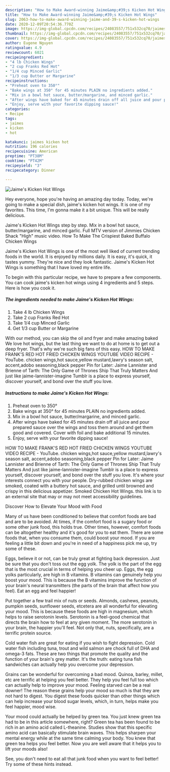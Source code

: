 ```yaml
---
description: "How to Make Award-winning Jaime&amp;#39;s Kicken Hot Wings"
title: "How to Make Award-winning Jaime&amp;#39;s Kicken Hot Wings"
slug: 2063-how-to-make-award-winning-jaime-and-39-s-kicken-hot-wings
date: 2020-12-09T20:54:36.770Z
image: https://img-global.cpcdn.com/recipes/24083557/751x532cq70/jaimes-kicken-hot-wings-recipe-main-photo.jpg
thumbnail: https://img-global.cpcdn.com/recipes/24083557/751x532cq70/jaimes-kicken-hot-wings-recipe-main-photo.jpg
cover: https://img-global.cpcdn.com/recipes/24083557/751x532cq70/jaimes-kicken-hot-wings-recipe-main-photo.jpg
author: Eugene Nguyen
ratingvalue: 4.9
reviewcount: 6021
recipeingredient:
- "4 lb Chicken Wings"
- "2 cup Franks Red Hot"
- "1/4 cup Minced Garlic"
- "1/3 cup Butter or Margarine"
recipeinstructions:
- "Preheat oven to 350°"
- "Bake wings at 350° for 45 minutes PLAIN no ingredients added."
- "Mix in a bowl hot sauce, butter/margarine, and minced garlic."
- "After wings have baked for 45 minutes drain off all juice and pour prepared sauce over the wings and toss them around and get them good and covered. Cover with foil and bake additional 15 minutes."
- "Enjoy, serve with your favorite dipping sauce!"
categories:
- Recipe
tags:
- jaimes
- kicken
- hot

katakunci: jaimes kicken hot 
nutrition: 196 calories
recipecuisine: American
preptime: "PT38M"
cooktime: "PT42M"
recipeyield: "3"
recipecategory: Dinner

---
```



![Jaime&#39;s Kicken Hot Wings](https://img-global.cpcdn.com/recipes/24083557/751x532cq70/jaimes-kicken-hot-wings-recipe-main-photo.jpg)

Hey everyone, hope you're having an amazing day today. Today, we're going to make a special dish, jaime&#39;s kicken hot wings. It is one of my favorites. This time, I'm gonna make it a bit unique. This will be really delicious.

Jaime&#39;s Kicken Hot Wings step by step. Mix in a bowl hot sauce, butter/margarine, and minced garlic. Full MTV version of Jimmies Chicken Shack &#34;High&#34; music video. How To Make The Crispiest Baked Buffalo Chicken Wings

Jaime&#39;s Kicken Hot Wings is one of the most well liked of current trending foods in the world. It is enjoyed by millions daily. It is easy, it's quick, it tastes yummy. They're nice and they look fantastic. Jaime&#39;s Kicken Hot Wings is something that I have loved my entire life.


To begin with this particular recipe, we have to prepare a few components. You can cook jaime&#39;s kicken hot wings using 4 ingredients and 5 steps. Here is how you cook it.

<!--inarticleads1-->

##### The ingredients needed to make Jaime&#39;s Kicken Hot Wings:

1. Take 4 lb Chicken Wings
1. Take 2 cup Franks Red Hot
1. Take 1/4 cup Minced Garlic
1. Get 1/3 cup Butter or Margarine


With our method, you can skip the oil and fryer and make amazing baked We love hot wings, but the last thing we want to do at home is to get out a deep fryer. That&#39;s why we&#39;re such big fans of this easy. HOW TO MAKE FRANK&#39;S RED HOT FRIED CHICKEN WINGS YOUTUBE VIDEO RECIPE - YouTube. chicken wings,hot sauce,yellow mustard,lawry&#39;s season salt, accent,adobo seasoning,black pepper Pin for Later: Jaime Lannister and Brienne of Tarth: The Only Game of Thrones Ship That Truly Matters And just like jaime-lannister-imagine Tumblr is a place to express yourself, discover yourself, and bond over the stuff you love. 

<!--inarticleads2-->

##### Instructions to make Jaime&#39;s Kicken Hot Wings:

1. Preheat oven to 350°
1. Bake wings at 350° for 45 minutes PLAIN no ingredients added.
1. Mix in a bowl hot sauce, butter/margarine, and minced garlic.
1. After wings have baked for 45 minutes drain off all juice and pour prepared sauce over the wings and toss them around and get them good and covered. Cover with foil and bake additional 15 minutes.
1. Enjoy, serve with your favorite dipping sauce!


HOW TO MAKE FRANK&#39;S RED HOT FRIED CHICKEN WINGS YOUTUBE VIDEO RECIPE - YouTube. chicken wings,hot sauce,yellow mustard,lawry&#39;s season salt, accent,adobo seasoning,black pepper Pin for Later: Jaime Lannister and Brienne of Tarth: The Only Game of Thrones Ship That Truly Matters And just like jaime-lannister-imagine Tumblr is a place to express yourself, discover yourself, and bond over the stuff you love. It&#39;s where your interests connect you with your people. Dry-rubbed chicken wings are smoked, coated with a buttery hot sauce, and grilled until browned and crispy in this delicious appetizer. Smoked Chicken Hot Wings. this link is to an external site that may or may not meet accessibility guidelines. 

Discover How to Elevate Your Mood with Food


Many of us have been conditioned to believe that comfort foods are bad and are to be avoided. At times, if the comfort food is a sugary food or some other junk food, this holds true. Other times, however, comfort foods can be altogether healthy and it's good for you to eat them. There are some foods that, when you consume them, could boost your mood. If you are feeling a little bit down and you're in need of a happiness pick me up, try some of these.

Eggs, believe it or not, can be truly great at fighting back depression. Just be sure that you don't toss out the egg yolk. The yolk is the part of the egg that is the most crucial in terms of helping you cheer up. Eggs, the egg yolks particularly, are high in B vitamins. B vitamins can genuinely help you boost your mood. This is because the B vitamins improve the function of your brain's neural transmitters (the parts of the brain that affect how you feel). Eat an egg and feel happier!

Put together a few trail mix of nuts or seeds. Almonds, cashews, peanuts, pumpkin seeds, sunflower seeds, etcetera are all wonderful for elevating your mood. This is because these foods are high in magnesium, which helps to raise serotonin levels. Serotonin is a feel-good chemical that directs the brain how to feel at any given moment. The more serotonin in your brain, the happier you'll feel. Not only that, nuts, specifically, are a terrific protein source.

Cold water fish are great for eating if you wish to fight depression. Cold water fish including tuna, trout and wild salmon are chock full of DHA and omega-3 fats. These are two things that promote the quality and the function of your brain's grey matter. It's the truth: eating tuna fish sandwiches can actually help you overcome your depression. 

Grains can be wonderful for overcoming a bad mood. Quinoa, barley, millet, etc are terrific at helping you feel better. They help you feel full too which can actually help to improve your mood. Feeling starved can be a real downer! The reason these grains help your mood so much is that they are not hard to digest. You digest these foods quicker than other things which can help increase your blood sugar levels, which, in turn, helps make you feel happier, mood wise.

Your mood could actually be helped by green tea. You just knew green tea had to be in this article somewhere, right? Green tea has been found to be rich in an amino acid called L-theanine. Studies show that this specific amino acid can basically stimulate brain waves. This helps sharpen your mental energy while at the same time calming your body. You knew that green tea helps you feel better. Now you are well aware that it helps you to lift your moods also!

See, you don't need to eat all that junk food when you want to feel better! Try  some  of  these  hints  instead.

